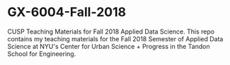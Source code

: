# GX-6004-Fall-2018
CUSP Teaching Materials for Fall 2018 Applied Data Science.
This repo contains my teaching materials for the Fall 2018 Semester of Applied Data Science at NYU's Center for Urban Science + Progress in the Tandon School for Engineering.
